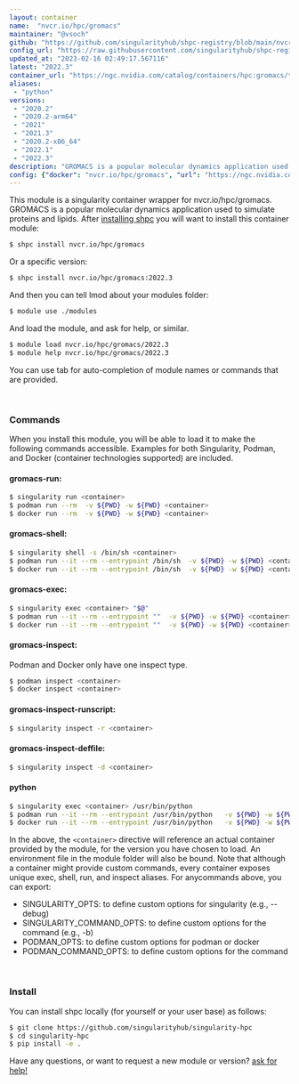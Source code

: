 ```yaml
---
layout: container
name:  "nvcr.io/hpc/gromacs"
maintainer: "@vsoch"
github: "https://github.com/singularityhub/shpc-registry/blob/main/nvcr.io/hpc/gromacs/container.yaml"
config_url: "https://raw.githubusercontent.com/singularityhub/shpc-registry/main/nvcr.io/hpc/gromacs/container.yaml"
updated_at: "2023-02-16 02:49:17.567116"
latest: "2022.3"
container_url: "https://ngc.nvidia.com/catalog/containers/hpc:gromacs/tags"
aliases:
 - "python"
versions:
 - "2020.2"
 - "2020.2-arm64"
 - "2021"
 - "2021.3"
 - "2020.2-x86_64"
 - "2022.1"
 - "2022.3"
description: "GROMACS is a popular molecular dynamics application used to simulate proteins and lipids."
config: {"docker": "nvcr.io/hpc/gromacs", "url": "https://ngc.nvidia.com/catalog/containers/hpc:gromacs/tags", "maintainer": "@vsoch", "description": "GROMACS is a popular molecular dynamics application used to simulate proteins and lipids.", "latest": {"2022.3": "sha256:b55e99df2acb691f6dd147d33f7fe3519731fe572599c0bdd9b17718a133d551"}, "tags": {"2020.2": "sha256:2d51288e7b0cacc3c33fdde07a2b81a803c243411ccb805e03179fa2554b8daa", "2020.2-arm64": "sha256:2b8c453a5fc709f19e48c76d2b8403d1a5248eef2f05c1429df23b77e1c06b33", "2021": "sha256:aa095dcdb175e10132a5862204bf91e6f374f72ba9f2360d9ff5c45ae67785fd", "2021.3": "sha256:bfa887d5bebc48fe551873a240ecd0a2bb87f7c3d67f0178233304b5b779cedc", "2020.2-x86_64": "sha256:b76a847b8f85bab0a5605a97b774583650132d8f413c0d878ffbdc381a04472a", "2022.1": "sha256:1a300919fef314b2b42b4f252eb92052ccb912eaed066f1cd3f1415038a6cbce", "2022.3": "sha256:b55e99df2acb691f6dd147d33f7fe3519731fe572599c0bdd9b17718a133d551"}, "filter": ["^((?!arm).)*$"], "features": {"gpu": true}, "aliases": {"python": "/usr/bin/python"}}
---
```


This module is a singularity container wrapper for nvcr.io/hpc/gromacs.
GROMACS is a popular molecular dynamics application used to simulate proteins and lipids.
After [installing shpc](#install) you will want to install this container module:


```bash
$ shpc install nvcr.io/hpc/gromacs
```

Or a specific version:

```bash
$ shpc install nvcr.io/hpc/gromacs:2022.3
```

And then you can tell lmod about your modules folder:

```bash
$ module use ./modules
```

And load the module, and ask for help, or similar.

```bash
$ module load nvcr.io/hpc/gromacs/2022.3
$ module help nvcr.io/hpc/gromacs/2022.3
```

You can use tab for auto-completion of module names or commands that are provided.

<br>

### Commands

When you install this module, you will be able to load it to make the following commands accessible.
Examples for both Singularity, Podman, and Docker (container technologies supported) are included.

#### gromacs-run:

```bash
$ singularity run <container>
$ podman run --rm  -v ${PWD} -w ${PWD} <container>
$ docker run --rm  -v ${PWD} -w ${PWD} <container>
```

#### gromacs-shell:

```bash
$ singularity shell -s /bin/sh <container>
$ podman run --it --rm --entrypoint /bin/sh  -v ${PWD} -w ${PWD} <container>
$ docker run --it --rm --entrypoint /bin/sh  -v ${PWD} -w ${PWD} <container>
```

#### gromacs-exec:

```bash
$ singularity exec <container> "$@"
$ podman run --it --rm --entrypoint ""  -v ${PWD} -w ${PWD} <container> "$@"
$ docker run --it --rm --entrypoint ""  -v ${PWD} -w ${PWD} <container> "$@"
```

#### gromacs-inspect:

Podman and Docker only have one inspect type.

```bash
$ podman inspect <container>
$ docker inspect <container>
```

#### gromacs-inspect-runscript:

```bash
$ singularity inspect -r <container>
```

#### gromacs-inspect-deffile:

```bash
$ singularity inspect -d <container>
```


#### python

```bash
$ singularity exec <container> /usr/bin/python
$ podman run --it --rm --entrypoint /usr/bin/python   -v ${PWD} -w ${PWD} <container> -c " $@"
$ docker run --it --rm --entrypoint /usr/bin/python   -v ${PWD} -w ${PWD} <container> -c " $@"
```



In the above, the `<container>` directive will reference an actual container provided
by the module, for the version you have chosen to load. An environment file in the
module folder will also be bound. Note that although a container
might provide custom commands, every container exposes unique exec, shell, run, and
inspect aliases. For anycommands above, you can export:

 - SINGULARITY_OPTS: to define custom options for singularity (e.g., --debug)
 - SINGULARITY_COMMAND_OPTS: to define custom options for the command (e.g., -b)
 - PODMAN_OPTS: to define custom options for podman or docker
 - PODMAN_COMMAND_OPTS: to define custom options for the command

<br>

### Install

You can install shpc locally (for yourself or your user base) as follows:

```bash
$ git clone https://github.com/singularityhub/singularity-hpc
$ cd singularity-hpc
$ pip install -e .
```

Have any questions, or want to request a new module or version? [ask for help!](https://github.com/singularityhub/singularity-hpc/issues)